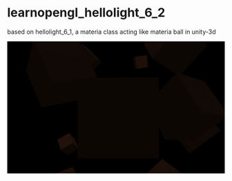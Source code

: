 # learnopengl_hellolight_6_2
based on hellolight_6_1, a materia class acting like materia ball in unity-3d

![image](https://github.com/mrshen/learnopengl_hellolight_6_2/raw/master/res_images/example.gif)
